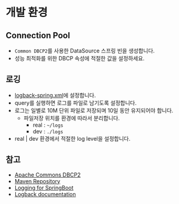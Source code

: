 # 개발 환경

## Connection Pool

* `Common DBCP2`를 사용한 DataSource 스프링 빈을 생성합니다.
* 성능 최적화를 위한 DBCP 속성에 적절한 값을 설정하세요.

## 로깅

* [logback-spring.xml](./../../src/main/resources/logback-spring.xml)에 설정합니다.
* query를 실행하면 로그를 파일로 남기도록 설정합니다.
* 로그는 일별로 10M 단위 파일로 저장되며 10일 동안 유지되어야 합니다.
    * 파일저장 위치를 환경에 따라서 분리합니다.
        * real : `~/logs`
        * dev : `./logs`
* real | dev 환경에서 적절한 log level을 설정합니다.

## 참고

* [Apache Commons DBCP2](https://commons.apache.org/proper/commons-dbcp/configuration.html)
* [Maven Repository](https://mvnrepository.com/artifact/org.apache.commons/commons-dbcp2)
* [Logging for SpringBoot](https://docs.spring.io/spring-boot/docs/2.1.13.RELEASE/reference/html/howto-logging.html)
* [Logback documentation](https://logback.qos.ch/documentation.html)
